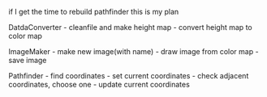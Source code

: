 if I get the time to rebuild pathfinder this is my plan

DatdaConverter
    - cleanfile and make height map
    - convert height map to color map

ImageMaker 
    - make new image(with name)
    - draw image from color map
    - save image

Pathfinder
    - find coordinates
    - set current coordinates
    - check adjacent coordinates, choose one
    - update current coordinates